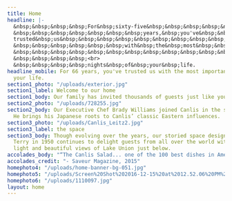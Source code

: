 ```yaml
---
title: Home
headline: |-
  &nbsp;&nbsp;&nbsp;&nbsp;For&nbsp;sixty-five&nbsp;&nbsp;&nbsp;&nbsp;&nbsp;&nbsp;<br>
  &nbsp;&nbsp;&nbsp;&nbsp;&nbsp;&nbsp;&nbsp;years,&nbsp;you've&nbsp;&nbsp;&nbsp;&nbsp;&nbsp;<br>
  trusted&nbsp;us&nbsp;&nbsp;&nbsp;&nbsp;&nbsp;&nbsp;&nbsp;&nbsp;&nbsp;&nbsp;&nbsp;<br>
  &nbsp;&nbsp;&nbsp;&nbsp;&nbsp;&nbsp;with&nbsp;the&nbsp;most&nbsp;&nbsp;&nbsp;<br>
  &nbsp;&nbsp;&nbsp;&nbsp;&nbsp;&nbsp;&nbsp;&nbsp;&nbsp;&nbsp;&nbsp;&nbsp;important
  &nbsp;&nbsp;&nbsp;&nbsp;<br>
  &nbsp;&nbsp;&nbsp;&nbsp;nights&nbsp;of&nbsp;your&nbsp;life.
headline_mobile: For 66 years, you've trusted us with the most important nights of
  your life.
section1_photo: "/uploads/exterior.jpg"
section1_label: Welcome to our home
section1_body: Our family has invited thousands of guests just like you to dine in this storied space that was once our home. For three generations, we've worked hard to bring you the best of the best. We couldn't be more happy to have you.
section2_photo: "/uploads/728255.jpg"
section2_body: Our Executive Chef Brady Williams joined Canlis in the summer of 2015.
  He brings his Japanese roots to Canlis’ classic Eastern influences.
section3_photo: "/uploads/Canlis_Leitz2.jpg"
section3_label: the space
section3_body: Though evolving over the years, our storied space designed by Roland
  Terry in 1950 continues to delight guests from all over the world with it’s natural
  light and beautiful views of Lake Union just below.
accolades_body: "“The Canlis Salad... one of the 100 best dishes in America.”"
accolades_credit: "- Saveur Magazine, 2015"
homephoto4: "/uploads/home-banner-bg-051.jpg"
homephoto5: "/uploads/Screen%20Shot%202016-12-15%20at%2012.52.06%20PM%20(1).png"
homephoto6: "/uploads/1110097.jpg"
layout: home
---
```

